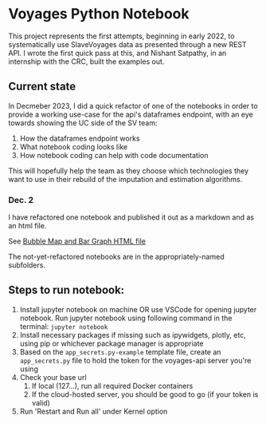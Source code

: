 # Voyages Python Notebook

This project represents the first attempts, beginning in early 2022, to systematically use SlaveVoyages data as presented through a new REST API. I wrote the first quick pass at this, and Nishant Satpathy, in an internship with the CRC, built the examples out.

## Current state

In Decmeber 2023, I did a quick refactor of one of the notebooks in order to provide a working use-case for the api's dataframes endpoint, with an eye towards showing the UC side of the SV team:

1. How the dataframes endpoint works
1. What notebook coding looks like
1. How notebook coding can help with code documentation

This will hopefully help the team as they choose which technologies they want to use in their rebuild of the imputation and estimation algorithms.

### Dec. 2

I have refactored one notebook and published it out as a markdown and as an html file.

See [Bubble Map and Bar Graph HTML file](bubblemap_andbargraph.html)

The not-yet-refactored notebooks are in the appropriately-named subfolders.

## Steps to run notebook:

1. Install jupyter notebook on machine OR use VSCode for opening jupyter notebook. Run jupyter notebook using following command in the terminal: ```jupyter notebook```
1. Install necessary packages if missing such as ipywidgets, plotly, etc, using pip or whichever package manager is appropriate
1. Based on the ```app_secrets.py-example``` template file, create an ```app_secrets.py``` file to hold the token for the voyages-api server you're using
1. Check your base url
	1. If local (127...), run all required Docker containers
	1. If the cloud-hosted server, you should be good to go (if your token is valid)
1. Run 'Restart and Run all' under Kernel option